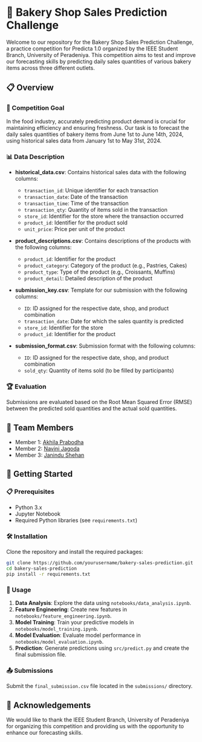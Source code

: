 # 🍰 Bakery Shop Sales Prediction Challenge

Welcome to our repository for the Bakery Shop Sales Prediction Challenge, a practice competition for Predicta 1.0 organized by the IEEE Student Branch, University of Peradeniya. This competition aims to test and improve our forecasting skills by predicting daily sales quantities of various bakery items across three different outlets. 

## 📋 Overview

### 🎯 Competition Goal
In the food industry, accurately predicting product demand is crucial for maintaining efficiency and ensuring freshness. Our task is to forecast the daily sales quantities of bakery items from June 1st to June 14th, 2024, using historical sales data from January 1st to May 31st, 2024.

### 📊 Data Description

- **historical_data.csv**: Contains historical sales data with the following columns:
  - `transaction_id`: Unique identifier for each transaction
  - `transaction_date`: Date of the transaction
  - `transaction_time`: Time of the transaction
  - `transaction_qty`: Quantity of items sold in the transaction
  - `store_id`: Identifier for the store where the transaction occurred
  - `product_id`: Identifier for the product sold
  - `unit_price`: Price per unit of the product

- **product_descriptions.csv**: Contains descriptions of the products with the following columns:
  - `product_id`: Identifier for the product
  - `product_category`: Category of the product (e.g., Pastries, Cakes)
  - `product_type`: Type of the product (e.g., Croissants, Muffins)
  - `product_detail`: Detailed description of the product

- **submission_key.csv**: Template for our submission with the following columns:
  - `ID`: ID assigned for the respective date, shop, and product combination
  - `transaction_date`: Date for which the sales quantity is predicted
  - `store_id`: Identifier for the store
  - `product_id`: Identifier for the product

- **submission_format.csv**: Submission format with the following columns:
  - `ID`: ID assigned for the respective date, shop, and product combination
  - `sold_qty`: Quantity of items sold (to be filled by participants)

### 🏆 Evaluation
Submissions are evaluated based on the Root Mean Squared Error (RMSE) between the predicted sold quantities and the actual sold quantities.

## 👥 Team Members
- Member 1: [Akhila Prabodha](https://github.com/akhilaprabodha)
- Member 2: [Navini Jagoda](https://github.com/Navini11)
- Member 3: [Janindu Shehan]()

## 🚀 Getting Started

### 📋 Prerequisites
- Python 3.x
- Jupyter Notebook
- Required Python libraries (see `requirements.txt`)

### 🛠 Installation
Clone the repository and install the required packages:

```sh
git clone https://github.com/yourusername/bakery-sales-prediction.git
cd bakery-sales-prediction
pip install -r requirements.txt
```

### 📝 Usage
1. **Data Analysis**: Explore the data using `notebooks/data_analysis.ipynb`.
2. **Feature Engineering**: Create new features in `notebooks/feature_engineering.ipynb`.
3. **Model Training**: Train your predictive models in `notebooks/model_training.ipynb`.
4. **Model Evaluation**: Evaluate model performance in `notebooks/model_evaluation.ipynb`.
5. **Prediction**: Generate predictions using `src/predict.py` and create the final submission file.

### 📤 Submissions
Submit the `final_submission.csv` file located in the `submissions/` directory.

## 🙏 Acknowledgements
We would like to thank the IEEE Student Branch, University of Peradeniya for organizing this competition and providing us with the opportunity to enhance our forecasting skills.

